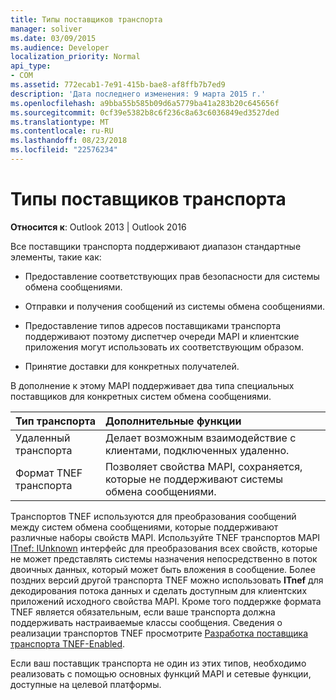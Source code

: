```yaml
---
title: Типы поставщиков транспорта
manager: soliver
ms.date: 03/09/2015
ms.audience: Developer
localization_priority: Normal
api_type:
- COM
ms.assetid: 772ecab1-7e91-415b-bae8-af8ffb7b7ed9
description: 'Дата последнего изменения: 9 марта 2015 г.'
ms.openlocfilehash: a9bba55b585b09d6a5779ba41a283b20c645656f
ms.sourcegitcommit: 0cf39e5382b8c6f236c8a63c6036849ed3527ded
ms.translationtype: MT
ms.contentlocale: ru-RU
ms.lasthandoff: 08/23/2018
ms.locfileid: "22576234"
---
```

# <a name="types-of-transport-providers"></a>Типы поставщиков транспорта

  
  
**Относится к**: Outlook 2013 | Outlook 2016 
  
Все поставщики транспорта поддерживают диапазон стандартные элементы, такие как:
  
- Предоставление соответствующих прав безопасности для системы обмена сообщениями.
    
- Отправки и получения сообщений из системы обмена сообщениями.
    
- Предоставление типов адресов поставщиками транспорта поддерживают поэтому диспетчер очереди MAPI и клиентские приложения могут использовать их соответствующим образом.
    
- Принятие доставки для конкретных получателей.
    
В дополнение к этому MAPI поддерживает два типа специальных поставщиков для конкретных систем обмена сообщениями.
  
|**Тип транспорта**|**Дополнительные функции**|
|:-----|:-----|
|Удаленный транспорта  <br/> |Делает возможным взаимодействие с клиентами, подключенных удаленно.  <br/> |
|Формат TNEF транспорта  <br/> |Позволяет свойства MAPI, сохраняется, которые не поддерживают системы обмена сообщениями.  <br/> |
   
Транспортов TNEF используются для преобразования сообщений между систем обмена сообщениями, которые поддерживают различные наборы свойств MAPI. Используйте TNEF транспортов MAPI [ITnef: IUnknown](itnefiunknown.md) интерфейс для преобразования всех свойств, которые не может представлять системы назначения непосредственно в поток двоичных данных, который может быть вложения в сообщение. Более поздних версий другой транспорта TNEF можно использовать **ITnef** для декодирования потока данных и сделать доступным для клиентских приложений исходного свойства MAPI. Кроме того поддержке формата TNEF является обязательным, если ваше транспорта должна поддерживать настраиваемые классы сообщения. Сведения о реализации транспортов TNEF просмотрите [Разработка поставщика транспорта TNEF-Enabled](developing-a-tnef-enabled-transport-provider.md).
  
Если ваш поставщик транспорта не один из этих типов, необходимо реализовать с помощью основных функций MAPI и сетевые функции, доступные на целевой платформы.
  

